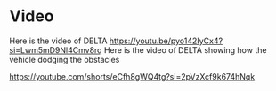 Video
====

Here is the video of DELTA
https://youtu.be/pyo142IyCx4?si=Lwm5mD9Nl4Cmv8rq
Here is the video of DELTA showing how the vehicle dodging the obstacles 

https://youtube.com/shorts/eCfh8gWQ4tg?si=2pVzXcf9k674hNqk